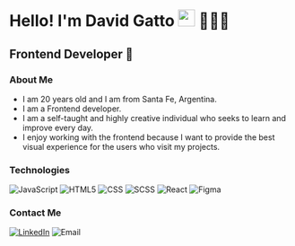 <h1>Hello! I'm David Gatto <img src="https://raw.githubusercontent.com/iampavangandhi/iampavangandhi/master/gifs/Hi.gif" width="30px"> 👨🏻‍💻</h1>
<h2>Frontend Developer 🎨</h2>

### About Me
- I am 20 years old and I am from Santa Fe, Argentina.
- I am a Frontend developer.
- I am a self-taught and highly creative individual who seeks to learn and improve every day.
- I enjoy working with the frontend because I want to provide the best visual experience for the users who visit my projects.

### Technologies
  ![JavaScript](https://img.shields.io/badge/-JavaScript-333333?style=flat&logo=javascript)
  ![HTML5](https://img.shields.io/badge/-HTML5-333333?style=flat&logo=HTML5)
  ![CSS](https://img.shields.io/badge/-CSS-333333?style=flat&logo=CSS3&logoColor=1572B6)
  ![SCSS](https://img.shields.io/badge/-SCSS-333333?style=flat&logo=SASS&logoColor=CE6B9E)
  ![React](https://img.shields.io/badge/-React-333333?style=flat&logo=react)
  ![Figma](https://img.shields.io/badge/-Figma-333333?style=flat&logo=figma)
  
  
### Contact Me
<a href="https://www.linkedin.com/in/david-gatto-451aba255/"><img alt="LinkedIn" src="https://img.shields.io/badge/LinkedIn-David%20Gatto-blue?style=flat-square&logo=linkedin"></a>
<a ><img alt="Email" src="https://img.shields.io/badge/Gmail-daviddgatto@gmail.com-red?style=flat-square&logo=gmail"></a>

